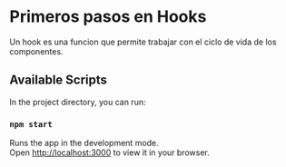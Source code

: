 # Primeros pasos en Hooks
Un hook es una funcion que permite trabajar con el ciclo de vida de los componentes.




## Available Scripts

In the project directory, you can run:

### `npm start`

Runs the app in the development mode.\
Open [http://localhost:3000](http://localhost:3000) to view it in your browser.
